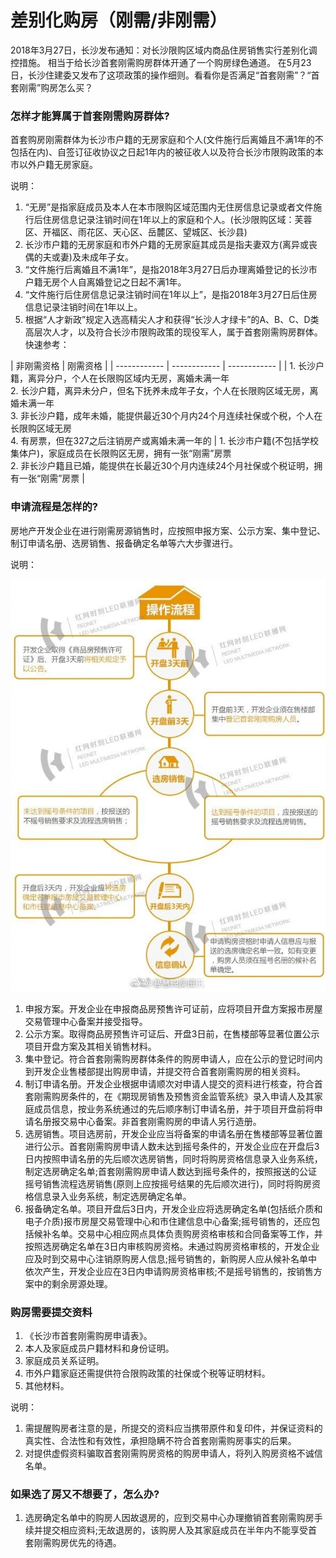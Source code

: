 # 差别化购房（刚需/非刚需）

2018年3月27日，长沙发布通知：对长沙限购区域内商品住房销售实行差别化调控措施。
相当于给长沙首套刚需购房群体开通了一个购房绿色通道。
在5月23日，长沙住建委又发布了这项政策的操作细则。看看你是否满足“首套刚需”？“首套刚需”购房怎么买？

### 怎样才能算属于首套刚需购房群体?
首套购房刚需群体为长沙市户籍的无房家庭和个人(文件施行后离婚且不满1年的不包括在内)、自签订征收协议之日起1年内的被征收人以及符合长沙市限购政策的本市以外户籍无房家庭。

说明：
1. “无房”是指家庭成员及本人在本市限购区域范围内无住房信息记录或者文件施行后住房信息记录注销时间在1年以上的家庭和个人。(长沙限购区域：芙蓉区、开福区、雨花区、天心区、岳麓区、望城区、长沙县)
2. 长沙市户籍的无房家庭和市外户籍的无房家庭其成员是指夫妻双方(离异或丧偶的夫或妻)及未成年子女。
3. “文件施行后离婚且不满1年”，是指2018年3月27日后办理离婚登记的长沙市户籍无房个人自离婚登记之日起不满1年。
4. “文件施行后住房信息记录注销时间在1年以上”，是指2018年3月27日后住房信息记录注销时间在1年以上。
5. 根据“人才新政”规定入选高精尖人才和获得“长沙人才绿卡”的A、B、C、D类高层次人才，以及符合长沙市限购政策的现役军人，属于首套刚需购房群体。
快速参考：

| 非刚需资格  | 刚需资格 |
| ------------ | ------------ | ------------ |
| 1. 长沙户籍，离异分户，个人在长限购区域内无房，离婚未满一年<br/>2. 长沙户籍，离异未分户，但名下抚养未成年子女，个人在长限购区域无房，离婚未满一年<br/>3. 非长沙户籍，成年未婚，能提供最近30个月内24个月连续社保或个税，个人在长限购区域无房<br/>4. 有房票，但在327之后注销房产或离婚未满一年的 |  1. 长沙市户籍(不包括学校集体户)，家庭成员在长限购区无房，拥有一张“刚需”房票<br/>2. 非长沙户籍且已婚，能提供在长最近30个月内连续24个月社保或个税证明，拥有一张“刚需”房票 |


### 申请流程是怎样的?

房地产开发企业在进行刚需房源销售时，应按照申报方案、公示方案、集中登记、制订申请名册、选房销售、报备确定名单等六大步骤进行。

说明：

![首套刚需-操作流程](./images/首套刚需-操作流程.jpeg)

1. 申报方案。开发企业在申报商品房预售许可证前，应将项目开盘方案报市房屋交易管理中心备案并接受指导。
2. 公示方案。取得商品房预售许可证后、开盘3日前，在售楼部等显著位置公示项目开盘方案及其相关销售材料。
3. 集中登记。符合首套刚需购房群体条件的购房申请人，应在公示的登记时间内到开发企业售楼部提出购房申请，并提交符合首套刚需购房的相关资料。
4. 制订申请名册。开发企业根据申请顺次对申请人提交的资料进行核查，符合首套刚需购房条件的，在《期现房销售及预售资金监管系统》录入申请人及其家庭成员信息，按业务系统通过的先后顺序制订申请名册，并于项目开盘前将申请名册报交易中心备案。非首套刚需购房的申请人另行造册。
5. 选房销售。项目选房前，开发企业应当将备案的申请名册在售楼部等显著位置进行公示。首套刚需购房申请人数未达到摇号条件的，开发企业应在开盘后3日内按照申请名册的先后顺次选房销售，同时将购房资格信息录入业务系统，制定选房确定名单;首套刚需购房申请人数达到摇号条件的，按照报送的公证摇号销售流程选房销售(原则上应按摇号结果的先后顺次进行)，同时将购房资格信息录入业务系统，制定选房确定名单。
6. 报备确定名单。项目开盘后3日内，开发企业应将选房确定名单(包括纸介质和电子介质)报市房屋交易管理中心和市住建信息中心备案;摇号销售的，还应包括候补名单。交易中心相应网点具体负责购房资格审核和合同备案等工作，并按照选房确定名单在3日内审核购房资格。未通过购房资格审核的，开发企业应及时到交易中心注销原购房人信息;摇号销售的，新购房人应从候补名单中依次产生，开发企业应在3日内申请购房资格审核;不是摇号销售的，按销售方案中的剩余房源处理。


### 购房需要提交资料
1. 《长沙市首套刚需购房申请表》。
2. 本人及家庭成员户籍材料和身份证明。
3. 家庭成员关系证明。
4. 市外户籍家庭还需提供符合限购政策的社保或个税等证明材料。
5. 其他材料。

说明：
1. 需提醒购房者注意的是，所提交的资料应当携带原件和复印件，并保证资料的真实性、合法性和有效性，承担隐瞒不符合首套刚需购房事实的后果。
2. 对提供虚假资料骗取首套刚需购房资格的购房申请人，将列入购房资格不诚信名单。


### 如果选了房又不想要了，怎么办?
1. 选房确定名单中的购房人因故退房的，应到交易中心办理撤销首套刚需购房手续并提交相应资料;无故退房的，该购房人及其家庭成员在半年内不能享受首套刚需购房优先的待遇。